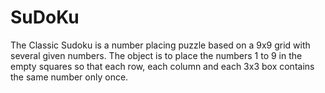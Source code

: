 # SuDoKu

The Classic Sudoku is a number placing puzzle based on a 9x9 grid with several given numbers. The object is to place the numbers 1 to 9 in the empty squares so that each row, each column and each 3x3 box contains the same number only once.

